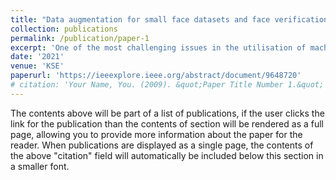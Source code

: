 ```yaml
---
title: "Data augmentation for small face datasets and face verification by generative adversarial networks inversion"
collection: publications
permalink: /publication/paper-1
excerpt: 'One of the most challenging issues in the utilisation of machine learning in face datasets is the lack of data, especially when there is inadequate collection of datasets. On one hand, the cost of collecting new face images could be very costly and it depend heavily on the resources and the availability of the data collection. On the other hand, insufficient face datasets could lead to over-fitting issues in any deep learning models especially in the face verification tasks as it requires adequate amount of face dataset. Nevertheless, Generative Adversarial Networks (GANs) offers a better way to augment the data by generating synthetic face images based on the close-distributed pixels of real images. With this intention, GAN inversion was introduced to produce better performance comparing to the previous GAN concepts; by inverting a given face image back into the latent space of a pretrained GAN model with low loss transmissions. This paper demonstrates the feasibility of GAN inversion during the face verification process. We will also illustrate the comparison between previous GAN models, and traditional machine learning augmentation methods in face images generation.'
date: '2021'
venue: 'KSE'
paperurl: 'https://ieeexplore.ieee.org/abstract/document/9648720'
# citation: 'Your Name, You. (2009). &quot;Paper Title Number 1.&quot; <i>Journal 1</i>. 1(1).'
---
```


The contents above will be part of a list of publications, if the user clicks the link for the publication than the contents of section will be rendered as a full page, allowing you to provide more information about the paper for the reader. When publications are displayed as a single page, the contents of the above "citation" field will automatically be included below this section in a smaller font.
